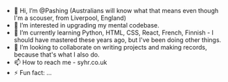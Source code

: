- 👋 Hi, I’m @Pashing (Australians will know what that means even though I'm a scouser, from Liverpool, England)
- 👀 I’m interested in upgrading my mental codebase.
- 🌱 I’m currently learning Python, HTML, CSS, React, French, Finnish - I should have mastered these years ago, but I've been doing other things.
- 💞️ I’m looking to collaborate on writing projects and making records, because that's what I also do.
- 📫 How to reach me - syhr.co.uk 
- ⚡ Fun fact: ...

<!---
Pashing/Pashing is a ✨ special ✨ repository because its `README.md` (this file) appears on your GitHub profile.
You can click the Preview link to take a look at your changes.
--->
